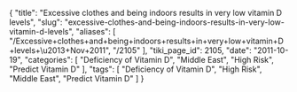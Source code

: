 {
    "title": "Excessive clothes and being indoors results in very low vitamin D levels",
    "slug": "excessive-clothes-and-being-indoors-results-in-very-low-vitamin-d-levels",
    "aliases": [
        "/Excessive+clothes+and+being+indoors+results+in+very+low+vitamin+D+levels+\u2013+Nov+2011",
        "/2105"
    ],
    "tiki_page_id": 2105,
    "date": "2011-10-19",
    "categories": [
        "Deficiency of Vitamin D",
        "Middle East",
        "High Risk",
        "Predict Vitamin D"
    ],
    "tags": [
        "Deficiency of Vitamin D",
        "High Risk",
        "Middle East",
        "Predict Vitamin D"
    ]
}